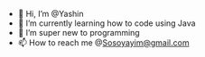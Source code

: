 - 👋 Hi, I’m @Yashin
- 🌱 I’m currently learning how to code using Java
- 💞️ I’m super new to programming
- 📫 How to reach me @Sosoyayim@gmail.com

<!---
Yashinsoso/Yashinsoso is a ✨ special ✨ repository because its `README.md` (this file) appears on your GitHub profile.
You can click the Preview link to take a look at your changes.
--->
